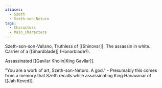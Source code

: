 ```yaml
---
aliases:
  - Szeth
  - Szeth-son-Neturo
tags:
  - Characters
  - Main_Characters
---
```

Szeth-son-son-Vallano, Truthless of [[Shinovar]]. The assassin in white. Carrier of a [[Shardblade]] (Honorblade?).

Assassinated [[Gavilar Kholin|King Gavilar]].

"You are a work of art, Szeth-son-Neturo. A god." - Presumably this comes from a memory that Szeth recalls while assassinating King Hanavanar of [[Jah Keved]].